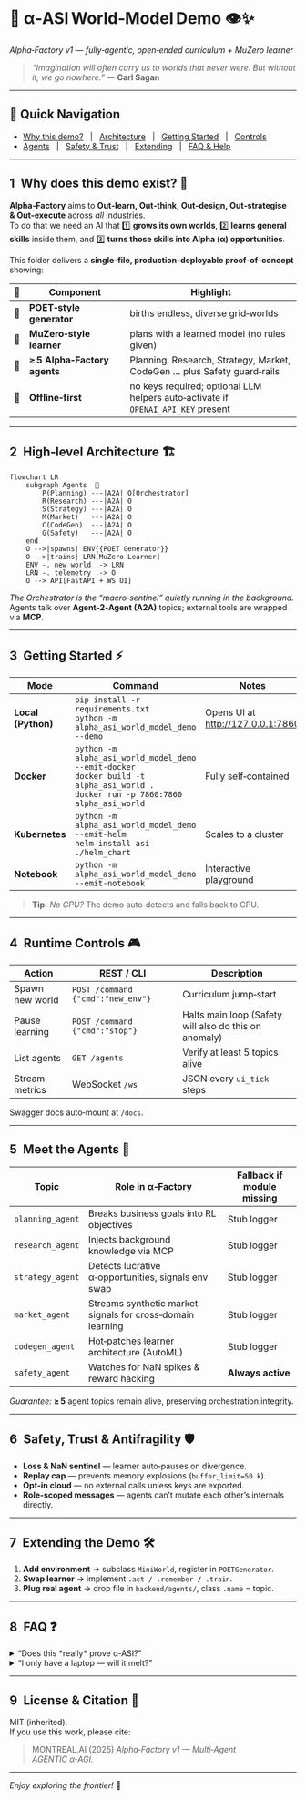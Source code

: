 
# 🚀 **α‑ASI World‑Model Demo 👁️✨**  
*Alpha‑Factory v1 — fully‑agentic, open‑ended curriculum + MuZero learner*  

> *“Imagination will often carry us to worlds that never were. But without it, we go nowhere.”* — **Carl Sagan**

---

## 🧭 Quick Navigation  
- [Why this demo?](#why)   |   [Architecture](#arch)   |   [Getting Started](#start)   |   [Controls](#controls)  
- [Agents](#agents)   |   [Safety & Trust](#safety)   |   [Extending](#extend)   |   [FAQ & Help](#faq)

---

<a id="why"></a>
## 1 Why does this demo exist? 🤔  
**Alpha‑Factory** aims to **Out‑learn, Out‑think, Out‑design, Out‑strategise & Out‑execute** across *all* industries.  
To do that we need an AI that 1️⃣ **grows its own worlds**, 2️⃣ **learns general skills** inside them, and 3️⃣ **turns those skills into Alpha (α) opportunities**.

This folder delivers a **single‑file, production‑deployable proof‑of‑concept** showing:

| 🔄 | Component | Highlight |
|----|-----------|-----------|
| 🌱 | **POET‑style generator** | births endless, diverse grid‑worlds |
| 🧠 | **MuZero‑style learner** | plans with a learned model (no rules given) |
| 🤝 | **≥ 5 Alpha‑Factory agents** | Planning, Research, Strategy, Market, CodeGen … plus Safety guard‑rails |
| 📴 | **Offline‑first** | no keys required; optional LLM helpers auto‑activate if `OPENAI_API_KEY` present |

---

<a id="arch"></a>
## 2 High‑level Architecture 🏗️  

```text
flowchart LR
    subgraph Agents  🔌
        P(Planning) ---|A2A| O[Orchestrator]
        R(Research) ---|A2A| O
        S(Strategy) ---|A2A| O
        M(Market)   ---|A2A| O
        C(CodeGen)  ---|A2A| O
        G(Safety)   ---|A2A| O
    end
    O -->|spawns| ENV{{POET Generator}}
    O -->|trains| LRN[MuZero Learner]
    ENV -. new world .-> LRN
    LRN -. telemetry .-> O
    O --> API[FastAPI + WS UI]
```

*The Orchestrator is the “macro‑sentinel” quietly running in the background.*  
Agents talk over **Agent‑2‑Agent (A2A)** topics; external tools are wrapped via **MCP**.

---

<a id="start"></a>
## 3 Getting Started ⚡️  

| Mode | Command | Notes |
|------|---------|-------|
| **Local (Python)** | `pip install -r requirements.txt`<br>`python -m alpha_asi_world_model_demo --demo` | Opens UI at <http://127.0.0.1:7860> |
| **Docker** | `python -m alpha_asi_world_model_demo --emit-docker`<br>`docker build -t alpha_asi_world .`<br>`docker run -p 7860:7860 alpha_asi_world` | Fully self‑contained |
| **Kubernetes** | `python -m alpha_asi_world_model_demo --emit-helm`<br>`helm install asi ./helm_chart` | Scales to a cluster |
| **Notebook** | `python -m alpha_asi_world_model_demo --emit-notebook` | Interactive playground |

> **Tip:** *No GPU?* The demo auto‑detects and falls back to CPU.

---

<a id="controls"></a>
## 4 Runtime Controls 🎮  

| Action | REST / CLI | Description |
|--------|------------|-------------|
| Spawn new world | `POST /command {"cmd":"new_env"}` | Curriculum jump‑start |
| Pause learning | `POST /command {"cmd":"stop"}` | Halts main loop (Safety will also do this on anomaly) |
| List agents | `GET /agents` | Verify at least 5 topics alive |
| Stream metrics | WebSocket `/ws` | JSON every `ui_tick` steps |

Swagger docs auto‑mount at `/docs`.

---

<a id="agents"></a>
## 5 Meet the Agents 👥  

| Topic | Role in α‑Factory | Fallback if module missing |
|-------|-------------------|----------------------------|
| `planning_agent` | Breaks business goals into RL objectives | Stub logger |
| `research_agent` | Injects background knowledge via MCP | Stub logger |
| `strategy_agent` | Detects lucrative α‑opportunities, signals env swap | Stub logger |
| `market_agent` | Streams synthetic market signals for cross‑domain learning | Stub logger |
| `codegen_agent` | Hot‑patches learner architecture (AutoML) | Stub logger |
| `safety_agent` | Watches for NaN spikes & reward hacking | **Always active** |

*Guarantee:* **≥ 5** agent topics remain alive, preserving orchestration integrity.

---

<a id="safety"></a>
## 6 Safety, Trust & Antifragility 🛡️  

- **Loss & NaN sentinel** — learner auto‑pauses on divergence.  
- **Replay cap** — prevents memory explosions (`buffer_limit=50 k`).  
- **Opt‑in cloud** — no external calls unless keys are exported.  
- **Role‑scoped messages** — agents can’t mutate each other’s internals directly.

---

<a id="extend"></a>
## 7 Extending the Demo 🛠️  

1. **Add environment** → subclass `MiniWorld`, register in `POETGenerator`.  
2. **Swap learner** → implement `.act / .remember / .train`.  
3. **Plug real agent** → drop file in `backend/agents/`, class `.name` = topic.

---

<a id="faq"></a>
## 8 FAQ ❓  

<details><summary>“Does this *really* prove α‑ASI?”</summary>  
<b>No demo by itself proves ASI 😅</b>.  
It *does* prove the Alpha‑Factory runtime can autonomously generate worlds, learn, and self‑improve without human tasks. That’s a necessary (but not sufficient) step toward α‑ASI.</details>

<details><summary>“I only have a laptop — will it melt?”</summary>  
The default grid‑world is tiny and CPU‑friendly. For serious scale, enable GPU or spawn multiple learner pods in K8s.</details>

---

## 9 License & Citation 📜  

MIT (inherited).  
If you use this work, please cite:

> MONTREAL.AI (2025) *Alpha‑Factory v1 — Multi‑Agent AGENTIC α‑AGI.*

---

*Enjoy exploring the frontier!* 🚀
